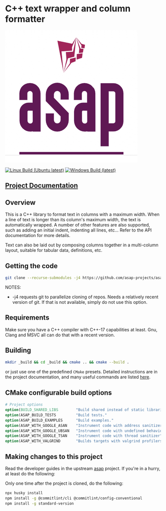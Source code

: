 # C++ text wrapper and column formatter

![Start Now!!](doc/_static/logo.png "ASAP Logo")

[![Linux Build (Ubuntu latest)](https://github.com/asap-projects/asap-textwrap/actions/workflows/linux-build.yml/badge.svg?branch=master)](https://github.com/asap-projects/asap-textwrap/actions/workflows/linux-build.yml)
[![Windows Build (latest)](https://github.com/asap-projects/asap-textwrap/actions/workflows/windows-build.yml/badge.svg?branch=master)](https://github.com/asap-projects/asap-textwrap/actions/workflows/windows-build.yml)

## [Project Documentation](https://asap-projects.github.io/asap-textwrap/master/html/)

## Overview

This is a C++ library to format text in columns with a maximum width. When a
line of text is longer than its column's maximum width, the text is
automatically wrapped. A number of other features are also supported, such as
adding an initial indent, indenting all lines, etc... Refer to the API
documentation for more details.

Text can also be laid out by composing columns together in a multi-column
layout, suitable for tabular data, definitions, etc.

## Getting the code

```bash
git clone --recurse-submodules -j4 https://github.com/asap-projects/asap-textwrap.git
```

NOTES:

- -j4 requests git to parallelize cloning of repos. Needs a relatively recent
  version of git. If that is not available, simply do not use this option.

## Requirements

Make sure you have a C++ compiler with C++-17 capabilities at least. Gnu, Clang
and MSVC all can do that with a recent version.

## Building

```bash
mkdir _build && cd _build && cmake .. && cmake --build .
```

or just use one of the predefined `CMake` presets. Detailed instructions are in
the project documentation, and many useful commands are listed
[here](https://abdes.github.io/asap/master/html/getting-started/useful-commands.html).

## CMake configurable build options

```cmake
# Project options
option(BUILD_SHARED_LIBS        "Build shared instead of static libraries."              ON)
option(ASAP_BUILD_TESTS         "Build tests."                                           OFF)
option(ASAP_BUILD_EXAMPLES      "Build examples."                                        OFF)
option(ASAP_WITH_GOOGLE_ASAN    "Instrument code with address sanitizer"                 OFF)
option(ASAP_WITH_GOOGLE_UBSAN   "Instrument code with undefined behavior sanitizer"      OFF)
option(ASAP_WITH_GOOGLE_TSAN    "Instrument code with thread sanitizer"                  OFF)
option(ASAP_WITH_VALGRIND       "Builds targets with valgrind profilers added"           OFF)
```

## Making changes to this project

Read the developer guides in the upstream
[asap](https://abdes.github.io/asap/master/html/)
project. If you're in a hurry, at least do the following:

Only one time after the project is cloned, do the following:

```bash
npx husky install
npm install -g @commitlint/cli @commitlint/config-conventional
npm install -g standard-version
```
